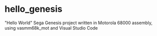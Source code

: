 # hello_genesis
"Hello World" Sega Genesis project written in Motorola 68000 assembly, using vasmm68k_mot and Visual Studio Code
